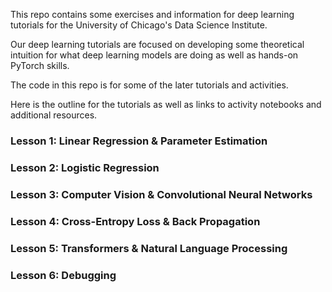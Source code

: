 This repo contains some exercises and information for deep learning tutorials for the University of Chicago's Data Science Institute.

Our deep learning tutorials are focused on developing some theoretical intuition for what deep learning models are doing as well as hands-on PyTorch skills.

The code in this repo is for some of the later tutorials and activities.

Here is the outline for the tutorials as well as links to activity notebooks and additional resources.

### Lesson 1: Linear Regression & Parameter Estimation

### Lesson 2: Logistic Regression

### Lesson 3: Computer Vision & Convolutional Neural Networks

### Lesson 4: Cross-Entropy Loss & Back Propagation

### Lesson 5: Transformers & Natural Language Processing

### Lesson 6: Debugging
